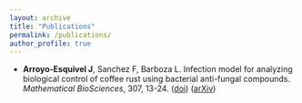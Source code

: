 ```yaml
---
layout: archive
title: "Publications"
permalink: /publications/
author_profile: true
---
```


<ul>
<li><b>Arroyo-Esquivel J</b>, Sanchez F, Barboza L. Infection model for analyzing biological control of coffee rust using bacterial anti-fungal compounds. <i>Mathematical BioSciences</i>, 307, 13-24. 
(<a href="https://doi.org/10.1016/j.mbs.2018.10.009">doi</a>) (<a href="https://arxiv.org/abs/1712.08958">arXiv</a>)</li>
</ul>